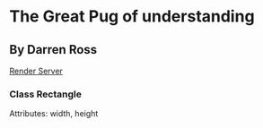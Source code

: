 # The Great Pug of understanding
## By Darren Ross
[Render Server](https://s24db57.onrender.com/)

### Class Rectangle
Attributes: width, height